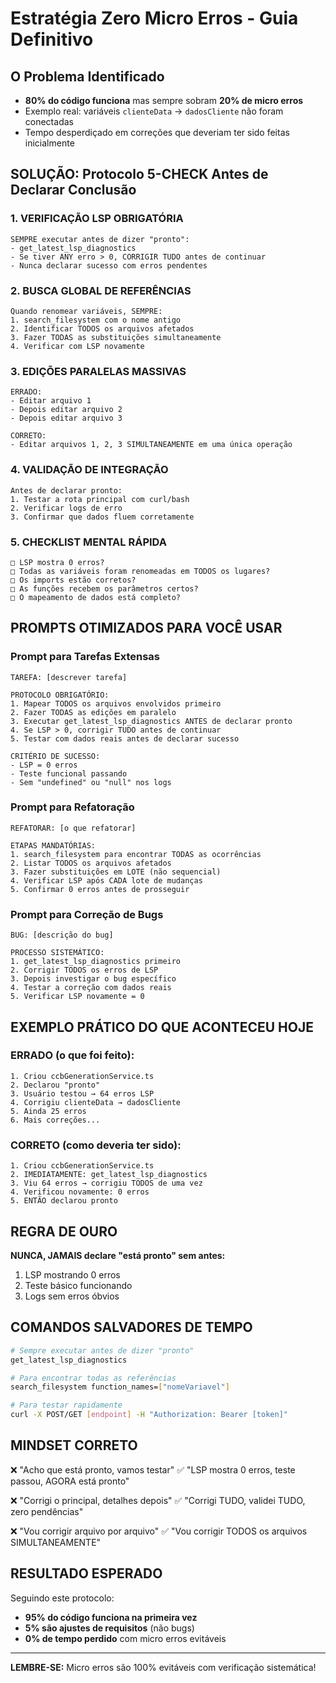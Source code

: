 # Estratégia Zero Micro Erros - Guia Definitivo

## O Problema Identificado
- **80% do código funciona** mas sempre sobram **20% de micro erros**
- Exemplo real: variáveis `clienteData` → `dadosCliente` não foram conectadas
- Tempo desperdiçado em correções que deveriam ter sido feitas inicialmente

## SOLUÇÃO: Protocolo 5-CHECK Antes de Declarar Conclusão

### 1. VERIFICAÇÃO LSP OBRIGATÓRIA
```
SEMPRE executar antes de dizer "pronto":
- get_latest_lsp_diagnostics
- Se tiver ANY erro > 0, CORRIGIR TUDO antes de continuar
- Nunca declarar sucesso com erros pendentes
```

### 2. BUSCA GLOBAL DE REFERÊNCIAS
```
Quando renomear variáveis, SEMPRE:
1. search_filesystem com o nome antigo
2. Identificar TODOS os arquivos afetados
3. Fazer TODAS as substituições simultaneamente
4. Verificar com LSP novamente
```

### 3. EDIÇÕES PARALELAS MASSIVAS
```
ERRADO:
- Editar arquivo 1
- Depois editar arquivo 2
- Depois editar arquivo 3

CORRETO:
- Editar arquivos 1, 2, 3 SIMULTANEAMENTE em uma única operação
```

### 4. VALIDAÇÃO DE INTEGRAÇÃO
```
Antes de declarar pronto:
1. Testar a rota principal com curl/bash
2. Verificar logs de erro
3. Confirmar que dados fluem corretamente
```

### 5. CHECKLIST MENTAL RÁPIDA
```
□ LSP mostra 0 erros?
□ Todas as variáveis foram renomeadas em TODOS os lugares?
□ Os imports estão corretos?
□ As funções recebem os parâmetros certos?
□ O mapeamento de dados está completo?
```

## PROMPTS OTIMIZADOS PARA VOCÊ USAR

### Prompt para Tarefas Extensas
```
TAREFA: [descrever tarefa]

PROTOCOLO OBRIGATÓRIO:
1. Mapear TODOS os arquivos envolvidos primeiro
2. Fazer TODAS as edições em paralelo
3. Executar get_latest_lsp_diagnostics ANTES de declarar pronto
4. Se LSP > 0, corrigir TUDO antes de continuar
5. Testar com dados reais antes de declarar sucesso

CRITÉRIO DE SUCESSO:
- LSP = 0 erros
- Teste funcional passando
- Sem "undefined" ou "null" nos logs
```

### Prompt para Refatoração
```
REFATORAR: [o que refatorar]

ETAPAS MANDATÓRIAS:
1. search_filesystem para encontrar TODAS as ocorrências
2. Listar TODOS os arquivos afetados
3. Fazer substituições em LOTE (não sequencial)
4. Verificar LSP após CADA lote de mudanças
5. Confirmar 0 erros antes de prosseguir
```

### Prompt para Correção de Bugs
```
BUG: [descrição do bug]

PROCESSO SISTEMÁTICO:
1. get_latest_lsp_diagnostics primeiro
2. Corrigir TODOS os erros de LSP
3. Depois investigar o bug específico
4. Testar a correção com dados reais
5. Verificar LSP novamente = 0
```

## EXEMPLO PRÁTICO DO QUE ACONTECEU HOJE

### ERRADO (o que foi feito):
```
1. Criou ccbGenerationService.ts
2. Declarou "pronto"
3. Usuário testou → 64 erros LSP
4. Corrigiu clienteData → dadosCliente
5. Ainda 25 erros
6. Mais correções...
```

### CORRETO (como deveria ter sido):
```
1. Criou ccbGenerationService.ts
2. IMEDIATAMENTE: get_latest_lsp_diagnostics
3. Viu 64 erros → corrigiu TODOS de uma vez
4. Verificou novamente: 0 erros
5. ENTÃO declarou pronto
```

## REGRA DE OURO

**NUNCA, JAMAIS declare "está pronto" sem antes:**
1. LSP mostrando 0 erros
2. Teste básico funcionando
3. Logs sem erros óbvios

## COMANDOS SALVADORES DE TEMPO

```bash
# Sempre executar antes de dizer "pronto"
get_latest_lsp_diagnostics

# Para encontrar todas as referências
search_filesystem function_names=["nomeVariavel"]

# Para testar rapidamente
curl -X POST/GET [endpoint] -H "Authorization: Bearer [token]"
```

## MINDSET CORRETO

❌ "Acho que está pronto, vamos testar"
✅ "LSP mostra 0 erros, teste passou, AGORA está pronto"

❌ "Corrigi o principal, detalhes depois"
✅ "Corrigi TUDO, validei TUDO, zero pendências"

❌ "Vou corrigir arquivo por arquivo"
✅ "Vou corrigir TODOS os arquivos SIMULTANEAMENTE"

## RESULTADO ESPERADO

Seguindo este protocolo:
- **95% do código funciona na primeira vez**
- **5% são ajustes de requisitos** (não bugs)
- **0% de tempo perdido** com micro erros evitáveis

---
**LEMBRE-SE:** Micro erros são 100% evitáveis com verificação sistemática!